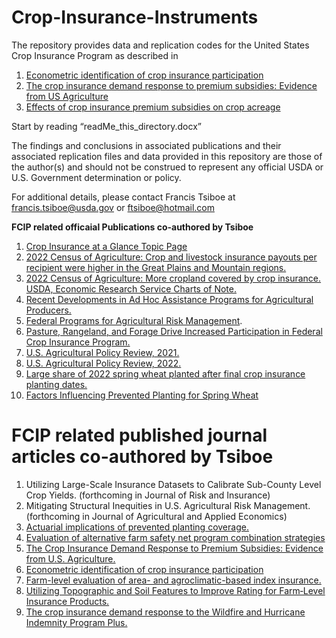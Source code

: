 # Crop-Insurance-Instruments
The repository provides data and replication codes for the United States Crop Insurance Program as described in 
1. [Econometric identification of crop insurance participation](https://doi.org/10.1017/age.2023.13)
2. [The crop insurance demand response to premium subsidies: Evidence from US Agriculture](https://doi.org/10.1016/j.foodpol.2023.102505)
3. [Effects of crop insurance premium subsidies on crop acreage](https://doi.org/10.1093/ajae/aax058)

Start by reading “readMe_this_directory.docx”

The findings and conclusions in associated publications and their associated replication files and data provided in this repository are those of the author(s) and should not be construed to represent any official USDA or U.S. Government determination or policy. 

For additional details, please contact Francis Tsiboe at francis.tsiboe@usda.gov or ftsiboe@hotmail.com

**FCIP related officaial Publications co-authored by Tsiboe**

1. [Crop Insurance at a Glance Topic Page ](https://www.ers.usda.gov/topics/farm-practices-management/risk-management/crop-insurance-at-a-glance/)
2. [2022 Census of Agriculture: Crop and livestock insurance payouts per recipient were higher in the Great Plains and Mountain regions.](https://www.ers.usda.gov/data-products/chart-gallery/gallery/chart-detail/?chartId=109664)
3. [2022 Census of Agriculture: More cropland covered by crop insurance. USDA, Economic Research Service Charts of Note. ](https://www.ers.usda.gov/data-products/chart-gallery/gallery/chart-detail/?chartId=109404#:~:text=While%20percent%20share%20of%20cropland,percent%20from%202017%20to%202022.)
4. [Recent Developments in Ad Hoc Assistance Programs for Agricultural Producers.](https://www.ers.usda.gov/publications/pub-details/?pubid=110093) 
5. [Federal Programs for Agricultural Risk Management](https://www.ers.usda.gov/publications/pub-details/?pubid=108166).
6. [Pasture, Rangeland, and Forage Drive Increased Participation in Federal Crop Insurance Program.](https://www.ers.usda.gov/amber-waves/2024/june/pasture-rangeland-and-forage-drive-increased-participation-in-federal-crop-insurance-program/) 
4. [U.S. Agricultural Policy Review, 2021.](https://www.ers.usda.gov/publications/pub-details/?pubid=105901)
3. [U.S. Agricultural Policy Review, 2022.](https://www.ers.usda.gov/publications/pub-details/?pubid=107774)
2. [Large share of 2022 spring wheat planted after final crop insurance planting dates.](https://www.ers.usda.gov/data-products/chart-gallery/gallery/chart-detail/?chartId=105047)
1. [Factors Influencing Prevented Planting for Spring Wheat](https://www.ers.usda.gov/publications/pub-details/?pubid=104730)

# FCIP related published journal articles co-authored by Tsiboe
1.	Utilizing Large-Scale Insurance Datasets to Calibrate Sub-County Level Crop Yields. (forthcoming in Journal of Risk and Insurance)
2.	Mitigating Structural Inequities in U.S. Agricultural Risk Management. (forthcoming in Journal of Agricultural and Applied Economics)
3.	[Actuarial implications of prevented planting coverage.](https://doi.org/10.1002/aepp.13471) 
4.	[Evaluation of alternative farm safety net program combination strategies](https://doi.org/10.1108/AFR-11-2023-0150)
5.	[The Crop Insurance Demand Response to Premium Subsidies: Evidence from U.S. Agriculture.](https://doi.org/10.1016/j.foodpol.2023.102505)
6.	[Econometric identification of crop insurance participation](https://doi.org/10.1017/age.2023.13)
7.	[Farm-level evaluation of area- and agroclimatic-based index insurance.](https://doi.org/10.1002/jaa2.77) 
8.	[Utilizing Topographic and Soil Features to Improve Rating for Farm‐Level Insurance Products.](https://doi.org/10.1111/ajae.12218)
9.	[The crop insurance demand response to the Wildfire and Hurricane Indemnity Program Plus.](https://doi.org/10.1002/aepp.13314)

